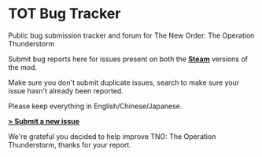 # TOT Bug Tracker

Public bug submission tracker and forum for The New Order: The Operation Thunderstorm

Submit bug reports here for issues present on both the [**Steam**](https://steamcommunity.com/sharedfiles/filedetails/?id=3379310704) versions of the mod.

Make sure you don't submit duplicate issues, search to make sure your issue hasn't already been reported.

Please keep everything in English/Chinese/Japanese.

[**> Submit a new issue**]()

We're grateful you decided to help improve TNO: The Operation Thunderstorm, thanks for your report.
